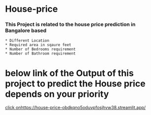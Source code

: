 # House-price

### This Project is related to the house price prediction in Bangalore based 
    * Different Location
    * Required area in sqaure feet
    * Number of Bedrooms requirement
    * Number of Bathroom requirement


# below link of the Output of this project to predict the House price depends on your priority
[click on](https://house-price-obdkqno5oduvpfosjhvw38.streamlit.app/)https://house-price-obdkqno5oduvpfosjhvw38.streamlit.app/
